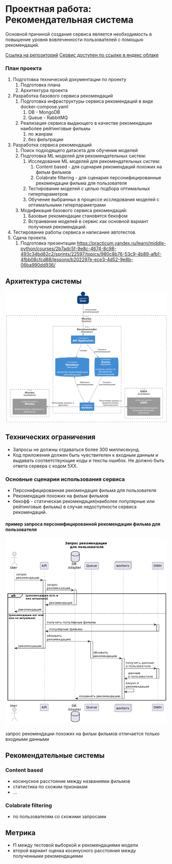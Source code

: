 # Проектная работа: Рекомендательная система

Основной причиной создания сервиса является необходимость в повышение уровня вовлеченности пользователей с помощью
рекомендаций.

[Ссылка на репозиторий](https://github.com/konstantinGlonin/graduate_work)
[Cервис доступен по ссылке в яндекс облаке](http://51.250.78.2:8000/recommendations/api/openapi)

### План проекта

1. Подготовка технической документации по проекту
    1. Подготовка плана
    2. Архитектура проекта
2. Разработка базового сервиса рекомендаций
    1. Подготовка инфраструктуры сервиса рекомендаций в виде docker-compose.yaml
        1. DB - MongoDB
        2. Queue - RabbitMQ
    2. Реализация сервиса выдающего в качестве рекомендации наиболее рейтинговые фильмы
        1. по жанрам
        2. без фильтрации
3. Разработка сервиса рекомендаций
    1. Поиск подходящего датасета для обучения моделей
    2. Подготовка ML моделей для рекомендательных систем:
        1. Исследование ML моделей для рекомендательных систем:
            1. Content based - для сценария рекомендаций похожих на фильм фильмов
            2. Colabrate filtering - для сценария персонифицированные рекомендации фильма для пользователя
        2. Тестирование моделей с целью подбора оптимальных гиперпараметров
        3. Обучение выбранных в процессе исследования моделей с оптимальными гиперпараметрами
    4. Модификация базового сервиса рекомендаций:
        1. Базовые рекомендации становятся бекофом
        2. Встраивание моделей в сервис как основной вариант получения рекомендаций.
4. Тестирование работы сервиса и написание автотестов.
5. Сдача проекта.
    1. Подготовка
       презентации https://practicum.yandex.ru/learn/middle-python/courses/2b7adc5f-9e8c-4674-8c98-493c34bd82c2/sprints/22597/topics/980c8b76-53c9-4b89-afb1-4fbb08cfcd88/lessons/b202297e-ece3-4d52-9e8b-06ba990dd936/

## Архитектура системы

![](docs/arch/2-arch-container.png)

## Технических ограничения

- Запросы не должны отдаваться более 300 миллисекунд.
- Код приложения должен быть чувствителен к входным данным и выдавать соответствующие коды и тексты ошибок. Не должно
  быть ответа сервера с кодом 5ХХ.

### Основные сценарии использования сервиса

- Персонифицированная рекомендация фильма для пользователя
- Рекомендация похожих на фильм фильмов
- бекофф - статическая рекомендация(наиболее популярные или рейтинговые фильмы) в случае недоступности сервиса
  рекомендаций.

#### пример запроса персонифицированной рекомендации фильма для пользователя

![](docs/arch/case_1-_____.png)

запрос рекомендации похожих на фильм фильмов отличается только входными данными

## Рекомендательные системы

### Content based

- косинусное расстояние между названиями фильмов
- статистика по схожим признакам
- ...

### Colabrate filtering

- по пользователям со схожими запросами

## Метрика

- f1 между тестовой выборкой и рекомендациями модели
- второй вариант оценка косинусного расстояния между полученными рекомендациями
